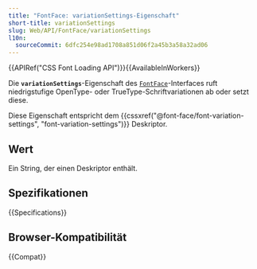 ```yaml
---
title: "FontFace: variationSettings-Eigenschaft"
short-title: variationSettings
slug: Web/API/FontFace/variationSettings
l10n:
  sourceCommit: 6dfc254e98ad1708a851d06f2a45b3a58a32ad06
---
```


{{APIRef("CSS Font Loading API")}}{{AvailableInWorkers}}

Die **`variationSettings`**-Eigenschaft des [`FontFace`](/de/docs/Web/API/FontFace)-Interfaces ruft niedrigstufige OpenType- oder TrueType-Schriftvariationen ab oder setzt diese.

Diese Eigenschaft entspricht dem {{cssxref("@font-face/font-variation-settings", "font-variation-settings")}} Deskriptor.

## Wert

Ein String, der einen Deskriptor enthält.

## Spezifikationen

{{Specifications}}

## Browser-Kompatibilität

{{Compat}}
